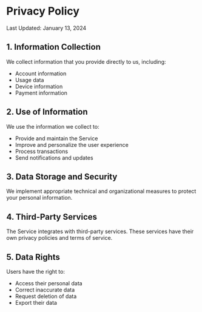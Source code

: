 # Privacy Policy

Last Updated: January 13, 2024

## 1. Information Collection

We collect information that you provide directly to us, including:
- Account information
- Usage data
- Device information
- Payment information

## 2. Use of Information

We use the information we collect to:
- Provide and maintain the Service
- Improve and personalize the user experience
- Process transactions
- Send notifications and updates

## 3. Data Storage and Security

We implement appropriate technical and organizational measures to protect your personal information.

## 4. Third-Party Services

The Service integrates with third-party services. These services have their own privacy policies and terms of service.

## 5. Data Rights

Users have the right to:
- Access their personal data
- Correct inaccurate data
- Request deletion of data
- Export their data